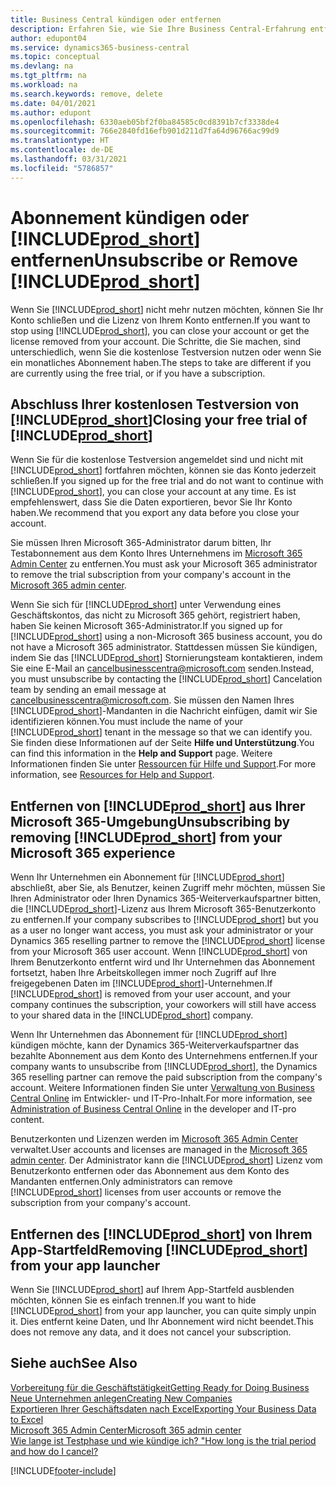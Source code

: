 ```yaml
---
title: Business Central kündigen oder entfernen
description: Erfahren Sie, wie Sie Ihre Business Central-Erfahrung entfernen oder löschen, wenn Sie ein Testabonnement haben oder wenn Sie ein kostenpflichtiges Abonnement haben.
author: edupont04
ms.service: dynamics365-business-central
ms.topic: conceptual
ms.devlang: na
ms.tgt_pltfrm: na
ms.workload: na
ms.search.keywords: remove, delete
ms.date: 04/01/2021
ms.author: edupont
ms.openlocfilehash: 6330aeb05bf2f0ba84585c0cd8391b7cf3338de4
ms.sourcegitcommit: 766e2840fd16efb901d211d7fa64d96766ac99d9
ms.translationtype: HT
ms.contentlocale: de-DE
ms.lasthandoff: 03/31/2021
ms.locfileid: "5786857"
---
```

# <a name="unsubscribe-or-remove-prod_short"></a><span data-ttu-id="6bc6e-103">Abonnement kündigen oder [!INCLUDE[prod_short](includes/prod_short.md)] entfernen</span><span class="sxs-lookup"><span data-stu-id="6bc6e-103">Unsubscribe or Remove [!INCLUDE[prod_short](includes/prod_short.md)]</span></span>

<span data-ttu-id="6bc6e-104">Wenn Sie [!INCLUDE[prod_short](includes/prod_short.md)] nicht mehr nutzen möchten, können Sie Ihr Konto schließen und die Lizenz von Ihrem Konto entfernen.</span><span class="sxs-lookup"><span data-stu-id="6bc6e-104">If you want to stop using [!INCLUDE[prod_short](includes/prod_short.md)], you can close your account or get the license removed from your account.</span></span> <span data-ttu-id="6bc6e-105">Die Schritte, die Sie machen, sind unterschiedlich, wenn Sie die kostenlose Testversion nutzen oder wenn Sie ein monatliches Abonnement haben.</span><span class="sxs-lookup"><span data-stu-id="6bc6e-105">The steps to take are different if you are currently using the free trial, or if you have a subscription.</span></span>  

## <a name="closing-your-free-trial-of-prod_short"></a><span data-ttu-id="6bc6e-106">Abschluss Ihrer kostenlosen Testversion von [!INCLUDE[prod_short](includes/prod_short.md)]</span><span class="sxs-lookup"><span data-stu-id="6bc6e-106">Closing your free trial of [!INCLUDE[prod_short](includes/prod_short.md)]</span></span>

<span data-ttu-id="6bc6e-107">Wenn Sie für die kostenlose Testversion angemeldet sind und nicht mit [!INCLUDE[prod_short](includes/prod_short.md)] fortfahren möchten, können sie das Konto jederzeit schließen.</span><span class="sxs-lookup"><span data-stu-id="6bc6e-107">If you signed up for the free trial and do not want to continue with [!INCLUDE[prod_short](includes/prod_short.md)], you can close your account at any time.</span></span> <span data-ttu-id="6bc6e-108">Es ist empfehlenswert, dass Sie die Daten exportieren, bevor Sie Ihr Konto haben.</span><span class="sxs-lookup"><span data-stu-id="6bc6e-108">We recommend that you export any data before you close your account.</span></span> 

<span data-ttu-id="6bc6e-109">Sie müssen Ihren Microsoft 365-Administrator darum bitten, Ihr Testabonnement aus dem Konto Ihres Unternehmens im [Microsoft 365 Admin Center](https://admin.microsoft.com/) zu entfernen.</span><span class="sxs-lookup"><span data-stu-id="6bc6e-109">You must ask your Microsoft 365 administrator to remove the trial subscription from your company's account in the [Microsoft 365 admin center](https://admin.microsoft.com/).</span></span>  

<span data-ttu-id="6bc6e-110">Wenn Sie sich für [!INCLUDE[prod_short](includes/prod_short.md)] unter Verwendung eines Geschäftskontos, das nicht zu Microsoft 365 gehört, registriert haben, haben Sie keinen Microsoft 365-Administrator.</span><span class="sxs-lookup"><span data-stu-id="6bc6e-110">If you signed up for [!INCLUDE[prod_short](includes/prod_short.md)] using a non-Microsoft 365 business account, you do not have a Microsoft 365 administrator.</span></span> <span data-ttu-id="6bc6e-111">Stattdessen müssen Sie kündigen, indem Sie das [!INCLUDE[prod_short](includes/prod_short.md)] Stornierungsteam kontaktieren, indem Sie eine E-Mail an [cancelbusinesscentra@microsoft.com](mailto:cancelbusinesscentra@microsoft.com) senden.</span><span class="sxs-lookup"><span data-stu-id="6bc6e-111">Instead, you must unsubscribe by contacting the [!INCLUDE[prod_short](includes/prod_short.md)] Cancelation team by sending an email message at [cancelbusinesscentra@microsoft.com](mailto:cancelbusinesscentra@microsoft.com).</span></span> <span data-ttu-id="6bc6e-112">Sie müssen den Namen Ihres [!INCLUDE[prod_short](includes/prod_short.md)]-Mandanten in die Nachricht einfügen, damit wir Sie identifizieren können.</span><span class="sxs-lookup"><span data-stu-id="6bc6e-112">You must include the name of your [!INCLUDE[prod_short](includes/prod_short.md)] tenant in the message so that we can identify you.</span></span> <span data-ttu-id="6bc6e-113">Sie finden diese Informationen auf der Seite **Hilfe und Unterstützung**.</span><span class="sxs-lookup"><span data-stu-id="6bc6e-113">You can find this information in the **Help and Support** page.</span></span> <span data-ttu-id="6bc6e-114">Weitere Informationen finden Sie unter [Ressourcen für Hilfe und Support](product-help-and-support.md).</span><span class="sxs-lookup"><span data-stu-id="6bc6e-114">For more information, see [Resources for Help and Support](product-help-and-support.md).</span></span>  

## <a name="unsubscribing-by-removing-prod_short-from-your-microsoft-365-experience"></a><span data-ttu-id="6bc6e-115">Entfernen von [!INCLUDE[prod_short](includes/prod_short.md)] aus Ihrer Microsoft 365-Umgebung</span><span class="sxs-lookup"><span data-stu-id="6bc6e-115">Unsubscribing by removing [!INCLUDE[prod_short](includes/prod_short.md)] from your Microsoft 365 experience</span></span>

<span data-ttu-id="6bc6e-116">Wenn Ihr Unternehmen ein Abonnement für [!INCLUDE[prod_short](includes/prod_short.md)] abschließt, aber Sie, als Benutzer, keinen Zugriff mehr möchten, müssen Sie Ihren Administrator oder Ihren Dynamics 365-Weiterverkaufspartner bitten, die [!INCLUDE[prod_short](includes/prod_short.md)]-Lizenz aus Ihrem Microsoft 365-Benutzerkonto zu entfernen.</span><span class="sxs-lookup"><span data-stu-id="6bc6e-116">If your company subscribes to [!INCLUDE[prod_short](includes/prod_short.md)] but you as a user no longer want access, you must ask your administrator or your Dynamics 365 reselling partner to remove the [!INCLUDE[prod_short](includes/prod_short.md)] license from your Microsoft 365 user account.</span></span> <span data-ttu-id="6bc6e-117">Wenn [!INCLUDE[prod_short](includes/prod_short.md)] von Ihrem Benutzerkonto entfernt wird und Ihr Unternehmen das Abonnement fortsetzt, haben Ihre Arbeitskollegen immer noch Zugriff auf Ihre freigegebenen Daten im [!INCLUDE[prod_short](includes/prod_short.md)]-Unternehmen.</span><span class="sxs-lookup"><span data-stu-id="6bc6e-117">If [!INCLUDE[prod_short](includes/prod_short.md)] is removed from your user account, and your company continues the subscription, your coworkers will still have access to your shared data in the [!INCLUDE[prod_short](includes/prod_short.md)] company.</span></span>  

<span data-ttu-id="6bc6e-118">Wenn Ihr Unternehmen das Abonnement für [!INCLUDE[prod_short](includes/prod_short.md)] kündigen möchte, kann der Dynamics 365-Weiterverkaufspartner das bezahlte Abonnement aus dem Konto des Unternehmens entfernen.</span><span class="sxs-lookup"><span data-stu-id="6bc6e-118">If your company wants to unsubscribe from [!INCLUDE[prod_short](includes/prod_short.md)], the Dynamics 365 reselling partner can remove the paid subscription from the company's account.</span></span> <span data-ttu-id="6bc6e-119">Weitere Informationen finden Sie unter [Verwaltung von Business Central Online](/dynamics365/business-central/dev-itpro/administration/tenant-administration) im Entwickler- und IT-Pro-Inhalt.</span><span class="sxs-lookup"><span data-stu-id="6bc6e-119">For more information, see [Administration of Business Central Online](/dynamics365/business-central/dev-itpro/administration/tenant-administration) in the developer and IT-pro content.</span></span>  

<span data-ttu-id="6bc6e-120">Benutzerkonten und Lizenzen werden im [Microsoft 365 Admin Center](https://admin.microsoft.com/) verwaltet.</span><span class="sxs-lookup"><span data-stu-id="6bc6e-120">User accounts and licenses are managed in the [Microsoft 365 admin center](https://admin.microsoft.com/).</span></span> <span data-ttu-id="6bc6e-121">Der Administrator kann die [!INCLUDE[prod_short](includes/prod_short.md)] Lizenz vom Benutzerkonto entfernen oder das Abonnement aus dem Konto des Mandanten entfernen.</span><span class="sxs-lookup"><span data-stu-id="6bc6e-121">Only administrators can remove [!INCLUDE[prod_short](includes/prod_short.md)] licenses from user accounts or remove the subscription from your company's account.</span></span>  

## <a name="removing-prod_short-from-your-app-launcher"></a><span data-ttu-id="6bc6e-122">Entfernen des [!INCLUDE[prod_short](includes/prod_short.md)] von Ihrem App-Startfeld</span><span class="sxs-lookup"><span data-stu-id="6bc6e-122">Removing [!INCLUDE[prod_short](includes/prod_short.md)] from your app launcher</span></span>
<span data-ttu-id="6bc6e-123">Wenn Sie [!INCLUDE[prod_short](includes/prod_short.md)] auf Ihrem App-Startfeld ausblenden möchten, können Sie es einfach trennen.</span><span class="sxs-lookup"><span data-stu-id="6bc6e-123">If you want to hide [!INCLUDE[prod_short](includes/prod_short.md)] from your app launcher, you can quite simply unpin it.</span></span> <span data-ttu-id="6bc6e-124">Dies entfernt keine Daten, und Ihr Abonnement wird nicht beendet.</span><span class="sxs-lookup"><span data-stu-id="6bc6e-124">This does not remove any data, and it does not cancel your subscription.</span></span>  

## <a name="see-also"></a><span data-ttu-id="6bc6e-125">Siehe auch</span><span class="sxs-lookup"><span data-stu-id="6bc6e-125">See Also</span></span>
[<span data-ttu-id="6bc6e-126">Vorbereitung für die Geschäftstätigkeit</span><span class="sxs-lookup"><span data-stu-id="6bc6e-126">Getting Ready for Doing Business</span></span>](ui-get-ready-business.md)  
[<span data-ttu-id="6bc6e-127">Neue Unternehmen anlegen</span><span class="sxs-lookup"><span data-stu-id="6bc6e-127">Creating New Companies</span></span>](about-new-company.md)  
[<span data-ttu-id="6bc6e-128">Exportieren Ihrer Geschäftsdaten nach Excel</span><span class="sxs-lookup"><span data-stu-id="6bc6e-128">Exporting Your Business Data to Excel</span></span>](about-export-data.md)  
[<span data-ttu-id="6bc6e-129">Microsoft 365 Admin Center</span><span class="sxs-lookup"><span data-stu-id="6bc6e-129">Microsoft 365 admin center</span></span>](https://admin.microsoft.com/)  
[<span data-ttu-id="6bc6e-130">Wie lange ist Testphase und wie kündige ich? "</span><span class="sxs-lookup"><span data-stu-id="6bc6e-130">How long is the trial period and how do I cancel?</span></span>](https://community.dynamics.com/business/b/financials/archive/2016/11/28/how-long-is-the-trial-period-and-how-do-i-cancel)  


[!INCLUDE[footer-include](includes/footer-banner.md)]
